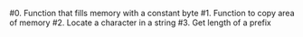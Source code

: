 #0. Function that fills memory with a constant byte
#1. Function to copy area of memory
#2. Locate a character in a string
#3. Get length of a prefix
